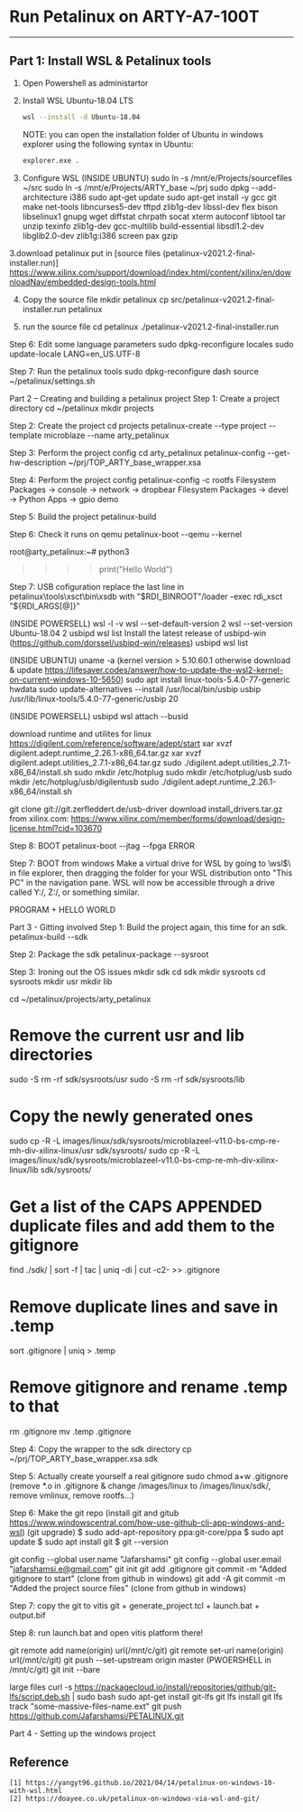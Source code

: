 # Run Petalinux on ARTY-A7-100T
***

## Part 1: Install WSL & Petalinux tools
1. Open Powershell as administartor
2. Install WSL Ubuntu-18.04 LTS
   ```sh
   wsl --install -d Ubuntu-18.04
   ```
   NOTE: you can open the installation folder of Ubuntu in windows explorer using the following syntax in Ubuntu:
   ```sh
   explorer.exe .
   ```


2. Configure WSL
(INSIDE UBUNTU)
sudo ln -s /mnt/e/Projects/sourcefiles ~/src
sudo ln -s /mnt/e/Projects/ARTY_base ~/prj
sudo dpkg --add-architecture i386
sudo apt-get update
sudo apt-get install -y gcc git make net-tools libncurses5-dev tftpd zlib1g-dev libssl-dev flex bison libselinux1 gnupg wget diffstat chrpath socat xterm autoconf libtool tar unzip texinfo zlib1g-dev gcc-multilib build-essential libsdl1.2-dev libglib2.0-dev zlib1g:i386 screen pax gzip




3.download petalinux put in [source files (petalinux-v2021.2-final-installer.run)]
https://www.xilinx.com/support/download/index.html/content/xilinx/en/downloadNav/embedded-design-tools.html

4. Copy the source file 
mkdir petalinux
cp src/petalinux-v2021.2-final-installer.run petalinux

5. run the source file
cd petalinux
./petalinux-v2021.2-final-installer.run

Step 6: Edit some language parameters 
sudo dpkg-reconfigure locales
sudo update-locale LANG=en_US.UTF-8

Step 7: Run the petalinux tools
sudo dpkg-reconfigure dash
source ~/petalinux/settings.sh

Part 2 – Creating and building a petalinux project
Step 1: Create a project directory
cd ~/petalinux
mkdir projects

Step 2: Create the project
cd projects
petalinux-create --type project --template microblaze --name arty_petalinux

Step 3: Perform the project config
cd arty_petalinux
petalinux-config --get-hw-description ~/prj/TOP_ARTY_base_wrapper.xsa

Step 4: Perform the project config
petalinux-config -c rootfs
	Filesystem Packages -> console -> network -> dropbear
	Filesystem Packages -> devel -> Python
	Apps -> gpio demo

Step 5: Build the project
petalinux-build

Step 6: Check it runs on qemu
petalinux-boot --qemu --kernel

root@arty_petalinux:~# python3
>>>> print("Hello World")	


Step 7: USB cofiguration
replace the last line in petalinux\tools\xsct\bin\xsdb with "$RDI_BINROOT"/loader -exec rdi_xsct "${RDI_ARGS[@]}"

(INSIDE POWERSELL)
wsl -l -v
wsl --set-default-version 2
wsl --set-version Ubuntu-18.04 2
usbipd wsl list
Install the latest release of usbipd-win (https://github.com/dorssel/usbipd-win/releases)
usbipd wsl list


(INSIDE UBUNTU)
uname -a (kernel version > 5.10.60.1 otherwise download & update https://lifesaver.codes/answer/how-to-update-the-wsl2-kernel-on-current-windows-10-5650)
sudo apt install linux-tools-5.4.0-77-generic hwdata
sudo update-alternatives --install /usr/local/bin/usbip usbip /usr/lib/linux-tools/5.4.0-77-generic/usbip 20

(INSIDE POWERSELL)
usbipd wsl attach --busid <busid>

download runtime and utilites for linux https://digilent.com/reference/software/adept/start
xar xvzf digilent.adept.runtime_2.26.1-x86_64.tar.gz
xar xvzf digilent.adept.utilities_2.7.1-x86_64.tar.gz
sudo ./digilent.adept.utilities_2.7.1-x86_64/install.sh
sudo mkdir /etc/hotplug
sudo mkdir /etc/hotplug/usb 
sudo mkdir /etc/hotplug/usb/digilentusb
sudo ./digilent.adept.runtime_2.26.1-x86_64/install.sh

git clone git://git.zerfleddert.de/usb-driver
download install_drivers.tar.gz from xilinx.com: https://www.xilinx.com/member/forms/download/design-license.html?cid=103670

Step 8: BOOT
petalinux-boot --jtag --fpga
ERROR

Step 7: BOOT from windows
Make a virtual drive for WSL by going to \\wsl$\ in file explorer, then dragging the folder for your WSL distribution onto "This PC" in the navigation pane. WSL will now be accessible through a drive called Y:/, Z:/, or something similar.




PROGRAM + HELLO WORLD







Part 3 - Gitting involved
Step 1: Build the project again, this time for an sdk.
petalinux-build --sdk

Step 2: Package the sdk
petalinux-package --sysroot

Step 3: Ironing out the OS issues
mkdir sdk
cd sdk
mkdir sysroots
cd sysroots
mkdir usr
mkdir lib

cd ~/petalinux/projects/arty_petalinux

# Remove the current usr and lib directories
sudo -S rm -rf sdk/sysroots/usr
sudo -S rm -rf sdk/sysroots/lib

# Copy the newly generated ones
sudo cp -R -L images/linux/sdk/sysroots/microblazeel-v11.0-bs-cmp-re-mh-div-xilinx-linux/usr sdk/sysroots/
sudo cp -R -L images/linux/sdk/sysroots/microblazeel-v11.0-bs-cmp-re-mh-div-xilinx-linux/lib sdk/sysroots/

# Get a list of the CAPS APPENDED duplicate files and add them to the gitignore
find ./sdk/ | sort -f | tac | uniq -di | cut -c2- >> .gitignore

# Remove duplicate lines and save in .temp
sort .gitignore | uniq > .temp

# Remove gitignore and rename .temp to that
rm .gitignore
mv .temp .gitignore

Step 4: Copy the wrapper to the sdk directory
cp ~/prj/TOP_ARTY_base_wrapper.xsa sdk

Step 5: Actually create yourself a real gitignore
sudo chmod a+w .gitignore
(remove *.o in .gitignore & change /images/linux to /images/linux/sdk/, remove vmlinux, remove rootfs...)

Step 6: Make the git repo
(install git and gitub https://www.windowscentral.com/how-use-github-cli-app-windows-and-wsl)
(git upgrade)
$ sudo add-apt-repository ppa:git-core/ppa
$ sudo apt update
$ sudo apt install git
$ git --version

git config --global user.name "Jafarshamsi"
git config --global user.email "jafarshamsi.e@gmail.com"
git init
git add .gitignore
git commit -m "Added gitignore to start"
(clone from github in windows)
git add -A
git commit -m "Added the project source files"
(clone from github in windows)

Step 7: copy the git to vitis git + generate_project.tcl + launch.bat + output.bif

Step 8: run launch.bat and open vitis platform there!


git remote add name(origin) url(/mnt/c/git)
git remote set-url name(origin) url(/mnt/c/git)
git push --set-upstream origin master
(PWOERSHELL in /mnt/c/git) git init --bare

large files
	curl -s https://packagecloud.io/install/repositories/github/git-lfs/script.deb.sh | sudo bash
	sudo apt-get install git-lfs
	git lfs install
	git lfs track "some-massive-files-name.ext"
git push https://github.com/Jafarshamsi/PETALINUX.git


Part 4 - Setting up the windows project

	
## Reference
	[1] https://yangyt96.github.io/2021/04/14/petalinux-on-windows-10-with-wsl.html
	[2] https://doayee.co.uk/petalinux-on-windows-via-wsl-and-git/
